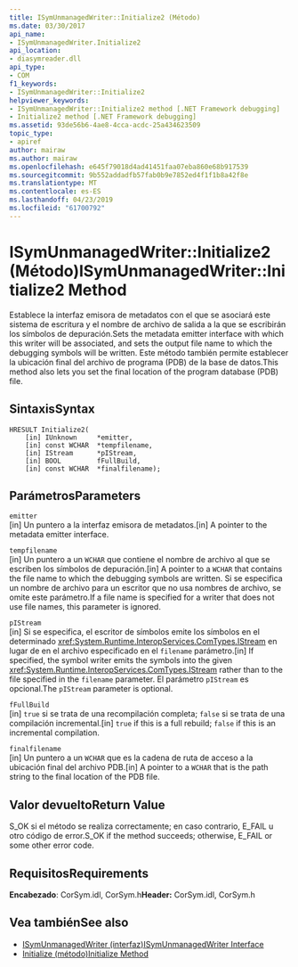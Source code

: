 ```yaml
---
title: ISymUnmanagedWriter::Initialize2 (Método)
ms.date: 03/30/2017
api_name:
- ISymUnmanagedWriter.Initialize2
api_location:
- diasymreader.dll
api_type:
- COM
f1_keywords:
- ISymUnmanagedWriter::Initialize2
helpviewer_keywords:
- ISymUnmanagedWriter::Initialize2 method [.NET Framework debugging]
- Initialize2 method [.NET Framework debugging]
ms.assetid: 93de56b6-4ae8-4cca-acdc-25a434623509
topic_type:
- apiref
author: mairaw
ms.author: mairaw
ms.openlocfilehash: e645f79018d4ad41451faa07eba860e68b917539
ms.sourcegitcommit: 9b552addadfb57fab0b9e7852ed4f1f1b8a42f8e
ms.translationtype: MT
ms.contentlocale: es-ES
ms.lasthandoff: 04/23/2019
ms.locfileid: "61700792"
---
```

# <a name="isymunmanagedwriterinitialize2-method"></a><span data-ttu-id="fce37-102">ISymUnmanagedWriter::Initialize2 (Método)</span><span class="sxs-lookup"><span data-stu-id="fce37-102">ISymUnmanagedWriter::Initialize2 Method</span></span>
<span data-ttu-id="fce37-103">Establece la interfaz emisora de metadatos con el que se asociará este sistema de escritura y el nombre de archivo de salida a la que se escribirán los símbolos de depuración.</span><span class="sxs-lookup"><span data-stu-id="fce37-103">Sets the metadata emitter interface with which this writer will be associated, and sets the output file name to which the debugging symbols will be written.</span></span> <span data-ttu-id="fce37-104">Este método también permite establecer la ubicación final del archivo de programa (PDB) de la base de datos.</span><span class="sxs-lookup"><span data-stu-id="fce37-104">This method also lets you set the final location of the program database (PDB) file.</span></span>  
  
## <a name="syntax"></a><span data-ttu-id="fce37-105">Sintaxis</span><span class="sxs-lookup"><span data-stu-id="fce37-105">Syntax</span></span>  
  
```  
HRESULT Initialize2(  
    [in] IUnknown     *emitter,  
    [in] const WCHAR  *tempfilename,  
    [in] IStream      *pIStream,  
    [in] BOOL         fFullBuild,  
    [in] const WCHAR  *finalfilename);  
```  
  
## <a name="parameters"></a><span data-ttu-id="fce37-106">Parámetros</span><span class="sxs-lookup"><span data-stu-id="fce37-106">Parameters</span></span>  
 `emitter`  
 <span data-ttu-id="fce37-107">[in] Un puntero a la interfaz emisora de metadatos.</span><span class="sxs-lookup"><span data-stu-id="fce37-107">[in] A pointer to the metadata emitter interface.</span></span>  
  
 `tempfilename`  
 <span data-ttu-id="fce37-108">[in] Un puntero a un `WCHAR` que contiene el nombre de archivo al que se escriben los símbolos de depuración.</span><span class="sxs-lookup"><span data-stu-id="fce37-108">[in] A pointer to a `WCHAR` that contains the file name to which the debugging symbols are written.</span></span> <span data-ttu-id="fce37-109">Si se especifica un nombre de archivo para un escritor que no usa nombres de archivo, se omite este parámetro.</span><span class="sxs-lookup"><span data-stu-id="fce37-109">If a file name is specified for a writer that does not use file names, this parameter is ignored.</span></span>  
  
 `pIStream`  
 <span data-ttu-id="fce37-110">[in] Si se especifica, el escritor de símbolos emite los símbolos en el determinado <xref:System.Runtime.InteropServices.ComTypes.IStream> en lugar de en el archivo especificado en el `filename` parámetro.</span><span class="sxs-lookup"><span data-stu-id="fce37-110">[in] If specified, the symbol writer emits the symbols into the given <xref:System.Runtime.InteropServices.ComTypes.IStream> rather than to the file specified in the `filename` parameter.</span></span> <span data-ttu-id="fce37-111">El parámetro `pIStream` es opcional.</span><span class="sxs-lookup"><span data-stu-id="fce37-111">The `pIStream` parameter is optional.</span></span>  
  
 `fFullBuild`  
 <span data-ttu-id="fce37-112">[in] `true` si se trata de una recompilación completa; `false` si se trata de una compilación incremental.</span><span class="sxs-lookup"><span data-stu-id="fce37-112">[in] `true` if this is a full rebuild; `false` if this is an incremental compilation.</span></span>  
  
 `finalfilename`  
 <span data-ttu-id="fce37-113">[in] Un puntero a un `WCHAR` que es la cadena de ruta de acceso a la ubicación final del archivo PDB.</span><span class="sxs-lookup"><span data-stu-id="fce37-113">[in] A pointer to a `WCHAR` that is the path string to the final location of the PDB file.</span></span>  
  
## <a name="return-value"></a><span data-ttu-id="fce37-114">Valor devuelto</span><span class="sxs-lookup"><span data-stu-id="fce37-114">Return Value</span></span>  
 <span data-ttu-id="fce37-115">S_OK si el método se realiza correctamente; en caso contrario, E_FAIL u otro código de error.</span><span class="sxs-lookup"><span data-stu-id="fce37-115">S_OK if the method succeeds; otherwise, E_FAIL or some other error code.</span></span>  
  
## <a name="requirements"></a><span data-ttu-id="fce37-116">Requisitos</span><span class="sxs-lookup"><span data-stu-id="fce37-116">Requirements</span></span>  
 <span data-ttu-id="fce37-117">**Encabezado**: CorSym.idl, CorSym.h</span><span class="sxs-lookup"><span data-stu-id="fce37-117">**Header:** CorSym.idl, CorSym.h</span></span>  
  
## <a name="see-also"></a><span data-ttu-id="fce37-118">Vea también</span><span class="sxs-lookup"><span data-stu-id="fce37-118">See also</span></span>

- [<span data-ttu-id="fce37-119">ISymUnmanagedWriter (interfaz)</span><span class="sxs-lookup"><span data-stu-id="fce37-119">ISymUnmanagedWriter Interface</span></span>](../../../../docs/framework/unmanaged-api/diagnostics/isymunmanagedwriter-interface.md)
- [<span data-ttu-id="fce37-120">Initialize (método)</span><span class="sxs-lookup"><span data-stu-id="fce37-120">Initialize Method</span></span>](../../../../docs/framework/unmanaged-api/diagnostics/isymunmanagedwriter-initialize-method.md)
